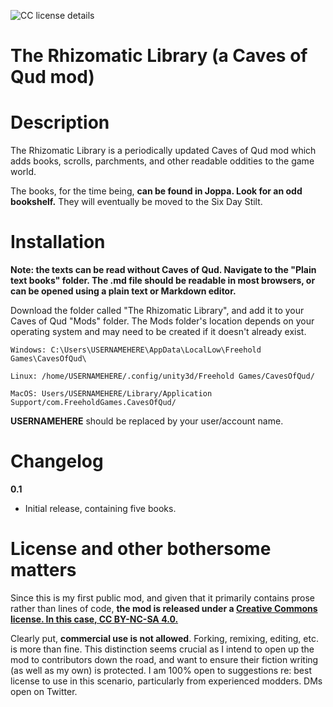 ![CC license details](https://i.creativecommons.org/l/by-nc-nd/4.0/88x31.png "LCC BY-NC-SA 4.0")

# The Rhizomatic Library (a Caves of Qud mod)

# Description

The Rhizomatic Library is a periodically updated Caves of Qud mod which adds books, scrolls, parchments, and other readable oddities to the game world.

The books, for the time being, **can be found in Joppa. Look for an odd bookshelf.** They will eventually be moved to the Six Day Stilt.

# Installation

**Note: the texts can be read without Caves of Qud. Navigate to the "Plain text books" folder. The .md file should be readable in most browsers, or can be opened using a plain text or Markdown editor.**

Download the folder called "The Rhizomatic Library", and add it to your Caves of Qud "Mods" folder. The Mods folder's location depends on your operating system and may need to be created if it doesn't already exist.

`Windows: C:\Users\USERNAMEHERE\AppData\LocalLow\Freehold Games\CavesOfQud\`

`Linux: /home/USERNAMEHERE/.config/unity3d/Freehold Games/CavesOfQud/`

`MacOS: Users/USERNAMEHERE/Library/Application Support/com.FreeholdGames.CavesOfQud/`

**USERNAMEHERE** should be replaced by your user/account name.

# Changelog

**0.1**

- Initial release, containing five books.

# License and other bothersome matters

Since this is my first public mod, and given that it primarily contains prose rather than lines of code, **the mod is released under a [Creative Commons license. In this case, CC BY-NC-SA 4.0.](https://creativecommons.org/licenses/by-nc-sa/4.0)**

Clearly put, **commercial use is not allowed**. Forking, remixing, editing, etc. is more than fine. This distinction seems crucial as I intend to open up the mod to contributors down the road, and want to ensure their fiction writing (as well as my own) is protected. I am 100% open to suggestions re: best license to use in this scenario, particularly from experienced modders. DMs open on Twitter.
